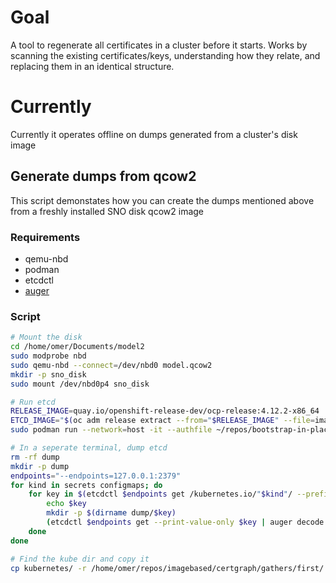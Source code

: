 
# Goal

A tool to regenerate all certificates in a cluster before it starts. Works by scanning the existing certificates/keys, understanding how they relate, and replacing them in an identical structure.

# Currently

Currently it operates offline on dumps generated from a cluster's disk image

## Generate dumps from qcow2

This script demonstates how you can create the dumps mentioned above from a freshly installed SNO disk qcow2 image

### Requirements

* qemu-nbd
* podman 
* etcdctl
* [auger](https://github.com/jpbetz/auger)

### Script

```bash
# Mount the disk 
cd /home/omer/Documents/model2
sudo modprobe nbd
sudo qemu-nbd --connect=/dev/nbd0 model.qcow2
mkdir -p sno_disk
sudo mount /dev/nbd0p4 sno_disk

# Run etcd
RELEASE_IMAGE=quay.io/openshift-release-dev/ocp-release:4.12.2-x86_64
ETCD_IMAGE="$(oc adm release extract --from="$RELEASE_IMAGE" --file=image-references | jq '.spec.tags[] | select(.name == "etcd").from.name' -r)"
sudo podman run --network=host -it --authfile ~/repos/bootstrap-in-place-poc/registry-config.json --entrypoint etcd -v $PWD/sno_disk/ostree/deploy/rhcos/var/lib/etcd:/store ${ETCD_IMAGE} --name editor --data-dir /store

# In a seperate terminal, dump etcd
rm -rf dump
mkdir -p dump
endpoints="--endpoints=127.0.0.1:2379"
for kind in secrets configmaps; do
    for key in $(etcdctl $endpoints get /kubernetes.io/"$kind"/ --prefix --keys-only); do
        echo $key
        mkdir -p $(dirname dump/$key)
        (etcdctl $endpoints get --print-value-only $key | auger decode > dump/$key.yaml)&
    done
done

# Find the kube dir and copy it
cp kubernetes/ -r /home/omer/repos/imagebased/certgraph/gathers/first/
```
